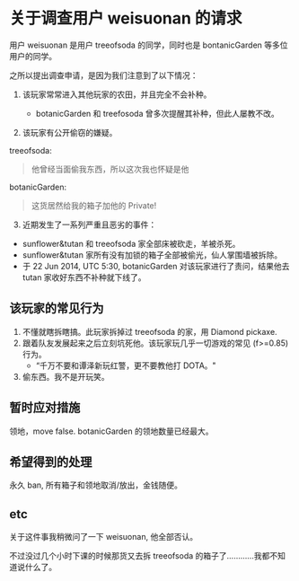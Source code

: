 关于调查用户 weisuonan 的请求
====
用户 weisuonan 是用户 treeofsoda 的同学，同时也是 bontanicGarden 等多位用户的同学。

之所以提出调查申请，是因为我们注意到了以下情况：

1. 该玩家常常进入其他玩家的农田，并且完全不会补种。
   * botanicGarden 和 treefosoda 曾多次提醒其补种，但此人屡教不改。
    
2. 该玩家有公开偷窃的嫌疑。

  treeofsoda:
  > 他曾经当面偷我东西，所以这次我也怀疑是他

  botanicGarden:
  > 这货居然给我的箱子加他的 Private!

3. 近期发生了一系列严重且恶劣的事件：
  * sunflower&tutan 和 treeofsoda 家全部床被砍走，羊被杀死。
  * sunflower&tutan 家所有没有加锁的箱子全部被偷光，仙人掌围墙被拆除。
  * 于 22 Jun 2014, UTC 5:30, botanicGarden 对该玩家进行了责问，结果他去 tutan 家收好东西不补种就下线了。
   

该玩家的常见行为
---
1. 不懂就瞎拆瞎搞。此玩家拆掉过 treeofsoda 的家，用 Diamond pickaxe.
2. 跟着队友发展起来之后立刻坑死他。该玩家玩几乎一切游戏的常见 (f>=0.85) 行为。
   * “千万不要和谭泽新玩红警，更不要教他打 DOTA。"
3. 偷东西。我不是开玩笑。

暂时应对措施
---
领地，move false. botanicGarden 的领地数量已经最大。

希望得到的处理
---
永久 ban, 所有箱子和领地取消/放出，金钱随便。

etc
---
关于这件事我稍微问了一下 weisuonan, 他全部否认。

不过没过几个小时下课的时候那货又去拆 treeofsoda 的箱子了…………我都不知道说什么了。


